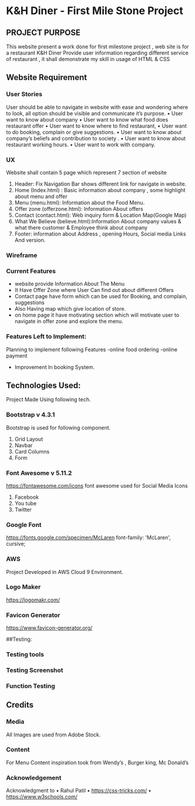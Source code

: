 # K&H Diner - First Mile Stone Project

## PROJECT PURPOSE

This website present a work done for first milestone project , web site is for a restaurant K&H Diner Provide user information regarding different service of restaurant , it shall demonstrate my skill in usage of HTML & CSS
## Website Requirement 

### User Stories 
User should be able to navigate in website with ease and wondering where to look, all option should be visible and communicate it’s purpose.
•	User want to know about company
•	User want to know what food does restaurant offer
•	User want to know where to find restaurant, 
•	User want to do booking, complain or give suggestions.
•	User want to know about company’s beliefs and contribution to society .
•	User want to know about restaurant working hours.
•	User want to work with company.

### UX
Website shall contain 5 page which represent 7 section of website
1.	Header: Fix Navigation Bar shows different link for navigate in website.
2.	Home (Index.html) : Basic information about company , some highlight about menu and offer
3.	Menu (menu.html): Information about the Food Menu.
4.	Offer zone (offerzone.html): Information About offers
5.	Contact (contact.html): Web inquiry form & Location Map(Google Map)
6.	What We Believe (believe.html):Information About company values & what there customer & Employee think about company
7.	Footer: information about Address , opening Hours, Social media Links And version.
### Wireframe 

### Current Features

- website provide Information About The Menu
- It Have Offer Zone where User Can find out about different Offers
- Contact page have form which can be used for Booking, and complain, suggestions
- Also Having map which give location of store.
- on home page it have motivating section which will motivate user to navigate in offer zone and explore the menu.

### Features Left to Implement:

Planning to implement following Features
-online food ordering
-online payment
- Improvement In booking System.

## Technologies Used:

Project Made Using following tech.
### Bootstrap v 4.3.1
Bootstrap is used for following component.
1.	Grid Layout
2.	Navbar
3.	Card Columns 
4.	Form
### Font Awesome v 5.11.2
https://fontawesome.com/icons
font awesome used for Social Media Icons
1.	Facebook
2.	You tube
3.	Twitter 
### Google Font 
https://fonts.google.com/specimen/McLaren
font-family: 'McLaren', cursive;
### AWS
Project Developed in AWS Cloud 9 Environment.
### Logo Maker
https://logomakr.com/
### Favicon Generator
https://www.favicon-generator.org/
 

##Testing:
### Testing tools
### Testing Screenshot
### Function Testing

## Credits

### Media
All Images are used from Adobe Stock.
### Content
For Menu Content inspiration took from  Wendy’s , Burger king, Mc Donald’s 
### Acknowledgement 
Acknowledgment to 
•	Rahul Patil
•	https://css-tricks.com/
•	https://www.w3schools.com/

